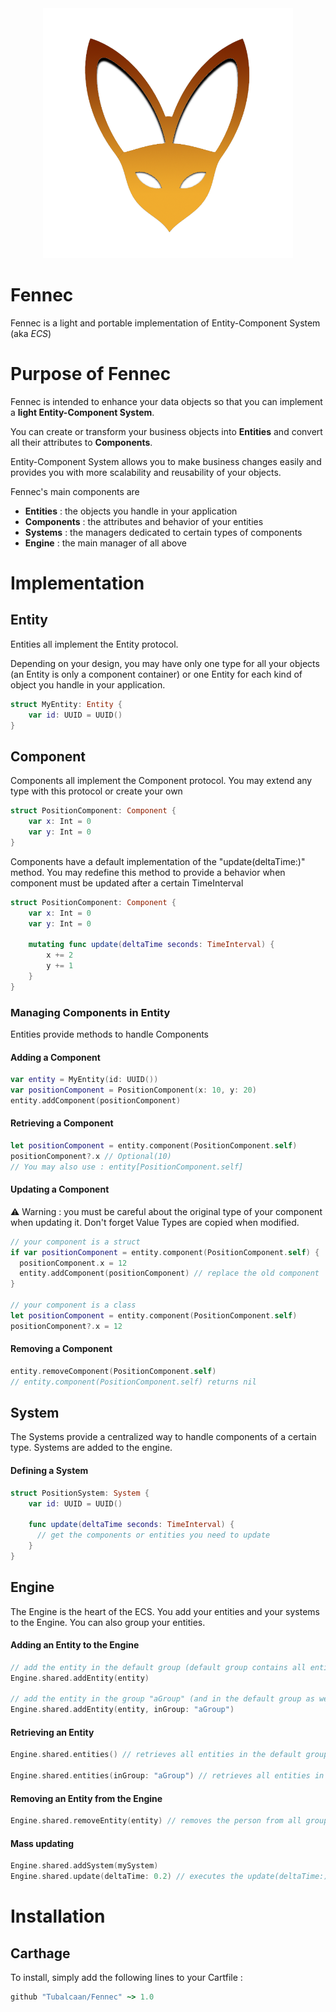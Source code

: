 <center><img src="fennec.png" width=400></center>

# Fennec
Fennec is a light and portable implementation of Entity-Component System (aka _ECS_)

# Purpose of Fennec
Fennec is intended to enhance your data objects so that you can implement a **light Entity-Component System**.

You can create or transform your business objects into **Entities** and convert all their attributes to **Components**.

Entity-Component System allows you to make business changes easily and provides you with more scalability and reusability of your objects.

Fennec's main components are
* **Entities** : the objects you handle in your application
* **Components** : the attributes and behavior of your entities
* **Systems** : the managers dedicated to certain types of components
* **Engine** : the main manager of all above

# Implementation

## Entity

Entities all implement the Entity protocol.

Depending on your design, you may have only one type for all your objects (an Entity is only a component container) or one Entity for each kind of object you handle in your application.

```Swift
struct MyEntity: Entity {
    var id: UUID = UUID()
}
```
## Component
Components all implement the Component protocol. You may extend any type with this protocol or create your own
```Swift
struct PositionComponent: Component {
    var x: Int = 0
    var y: Int = 0
}
```
Components have a default implementation of the "update(deltaTime:)" method. You may redefine this method to provide a behavior when component must be updated after a certain TimeInterval
```Swift
struct PositionComponent: Component {
    var x: Int = 0
    var y: Int = 0

    mutating func update(deltaTime seconds: TimeInterval) {
        x += 2
        y += 1
    }
}
```

### Managing Components in Entity
Entities provide methods to handle Components

#### Adding a Component
```Swift
var entity = MyEntity(id: UUID())
var positionComponent = PositionComponent(x: 10, y: 20)
entity.addComponent(positionComponent)
```
#### Retrieving a Component
```Swift
let positionComponent = entity.component(PositionComponent.self)
positionComponent?.x // Optional(10)
// You may also use : entity[PositionComponent.self]
```
#### Updating a Component
⚠️ Warning : you must be careful about the original type of your component when updating it. Don't forget Value Types are copied when modified.
```Swift
// your component is a struct
if var positionComponent = entity.component(PositionComponent.self) {
  positionComponent.x = 12
  entity.addComponent(positionComponent) // replace the old component
}

// your component is a class
let positionComponent = entity.component(PositionComponent.self)
positionComponent?.x = 12
```
#### Removing a Component
```Swift
entity.removeComponent(PositionComponent.self)
// entity.component(PositionComponent.self) returns nil
```
## System
The Systems provide a centralized way to handle components of a certain type. Systems are added to the engine.

#### Defining a System
```Swift
struct PositionSystem: System {
    var id: UUID = UUID()

    func update(deltaTime seconds: TimeInterval) {
      // get the components or entities you need to update
    }
}
```
## Engine
The Engine is the heart of the ECS. You add your entities and your systems to the Engine. You can also group your entities.

#### Adding an Entity to the Engine
```Swift
// add the entity in the default group (default group contains all entities)
Engine.shared.addEntity(entity)

// add the entity in the group "aGroup" (and in the default group as well)
Engine.shared.addEntity(entity, inGroup: "aGroup")
```
#### Retrieving an Entity
```Swift
Engine.shared.entities() // retrieves all entities in the default group

Engine.shared.entities(inGroup: "aGroup") // retrieves all entities in group "aGroup"
```
#### Removing an Entity from the Engine
```Swift
Engine.shared.removeEntity(entity) // removes the person from all groups
```
#### Mass updating
```Swift
Engine.shared.addSystem(mySystem)
Engine.shared.update(deltaTime: 0.2) // executes the update(deltaTime:) of all added systems
```
# Installation
## Carthage

To install, simply add the following lines to your Cartfile :
```ruby
github "Tubalcaan/Fennec" ~> 1.0
```
